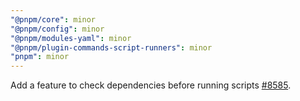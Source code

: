 ```yaml
---
"@pnpm/core": minor
"@pnpm/config": minor
"@pnpm/modules-yaml": minor
"@pnpm/plugin-commands-script-runners": minor
"pnpm": minor
---
```


Add a feature to check dependencies before running scripts [#8585](https://github.com/pnpm/pnpm/issues/8585).
